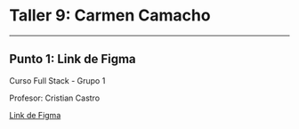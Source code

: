 <h1>Taller 9: Carmen Camacho</h1>
<hr>

<h2>Punto 1: Link de Figma</h2>
<p>Curso Full Stack - Grupo 1<p>
<p>Profesor: Cristian Castro<p>

<a href="https://www.figma.com/file/kz9njeScyFchCOZSkeHFJI/Carmen-Camacho?type=design&node-id=0-1&t=9d0NAw3MFqrFQj69-0">Link de Figma</a>